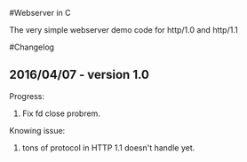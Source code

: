 #Webserver in C

The very simple webserver demo code for http/1.0 and http/1.1

#Changelog

2016/04/07 - version 1.0
------------------
Progress:
 1) Fix fd close probrem.

Knowing issue:
 1) tons of protocol in HTTP 1.1 doesn't handle yet.

